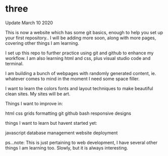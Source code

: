 # three
Update March 10 2020

This is now a website which has some git basics, enough to help you set up your first repository.. I will be adding more soon, along with more pages, covering other things I am learning.


I set up this repo to further practice using git and github to enhance my workflow. I am also learning html and css, plus visual studio code and terminal.

I am building a bunch of webpages with randomly generated content, ie. whatever comes to mind in the moment I need some space filler.

I want to learn the colors fonts and layout techniques to make beautiful clean sites. My sites will be art. 

Things I want to improve in:

html
css
grids
formatting
git
github
bash
responsive designs


things I want to learn but havent started yet:

javascript
database management
website deployment


ps...note: This is just pertaining to web development, I have several other things I am learning too. Slowly, but it is always interesting.
